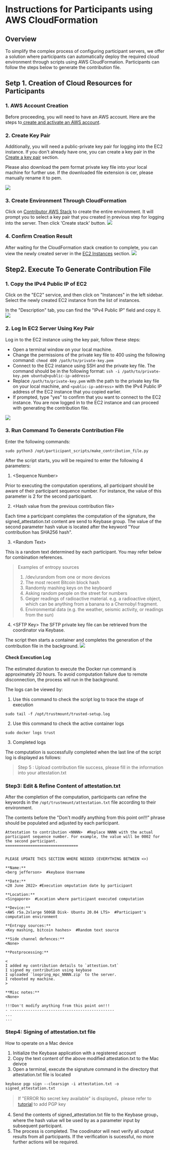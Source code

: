 # Instructions for Participants using AWS CloudFormation

## Overview
To simplify the complex process of configuring participant servers, we offer a solution where participants can automatically deploy the required cloud environment through scripts using AWS CloudFormation. Participants can follow the steps below to generate the contribution file.

## Setp 1. Creation of Cloud Resources for Participants

### 1. AWS Account Creation
Before proceeding, you will need to have an AWS account. Here are the steps to[ create and activate an AWS account](https://aws.amazon.com/premiumsupport/knowledge-center/create-and-activate-aws-account/).

### 2. Create Key Pair
Additionally, you will need a public-private key pair for logging into the EC2 instance. If you don't already have one, you can create a key pair in the [Create a key pair](https://ap-southeast-1.console.aws.amazon.com/ec2/home?region=ap-southeast-1#CreateKeyPair) section. 

Please also download the pem format private key file into your local machine for further use. 
If the downloaded file extension is cer, please manually rename it to pem.

![](https://i.imgur.com/ulGOhWc.gif)


### 3. Create Environment Through CloudFormation
Click on [Contributor AWS Stack](https://ap-southeast-1.console.aws.amazon.com/cloudformation/home?region=ap-southeast-1#/stacks/quickcreate?templateURL=https://s3-trusted-setup-contributor.s3.ap-southeast-1.amazonaws.com/contributor-stack.yaml&stackName=contributor-stack) to create the entire environment. It will prompt you to select a key pair that you created in previous step for logging into the server. Then click 'Create stack' button.
![](https://i.imgur.com/fJrxo6A.gif)

### 4. Confirm Creation Result
After waiting for the CloudFormation stack creation to complete, you can view the newly created server in the [EC2 Instances](https://ap-southeast-1.console.aws.amazon.com/ec2/home?region=ap-southeast-1#Instances:instanceState=running) section.
![](https://i.imgur.com/pA0OwIS.gif)


## Step2. Execute To Generate Contribution File

### 1. Copy the IPv4 Public IP of EC2
Click on the "EC2" service, and then click on "Instances" in the left sidebar. Select the newly created EC2 instance from the list of instances.

In the "Description" tab, you can find the "IPv4 Public IP" field and copy it.
![](https://i.imgur.com/ILKNkSA.gif)

### 2. Log In EC2 Server Using Key Pair

Log in to the EC2 instance using the key pair, follow these steps:

* Open a terminal window on your local machine.
* Change the permissions of the private key file to 400 using the following command: 
  `chmod 400 /path/to/private-key.pem`
* Connect to the EC2 instance using SSH and the private key file. The command should be in the following format: 
`ssh -i /path/to/private-key.pem ubuntu@<public-ip-address>`
* Replace `/path/to/private-key.pem` with the path to the private key file on your local machine, and `<public-ip-address>` with the IPv4 Public IP address of the EC2 instance that you copied earlier.
* If prompted, type "yes" to confirm that you want to connect to the EC2 instance. You are now logged in to the EC2 instance and can proceed with generating the contribution file.

![](https://i.imgur.com/LYv34lx.gif)

### 3. Run Command To Generate Contribution File

Enter the following commands:

`sudo python3 /opt/participant_scripts/make_contribution_file.py`

After the script starts, you will be required to enter the following 4 parameters:

1. \<Sequence Number> 

Prior to executing the computation operations, all participant should be aware of their participant sequence number. For instance, the value of this parameter is 2 for the second participant.

2. \<Hash value from the previous contribution file>

Each time a participant completes the computation of the signature, the signed_attestation.txt content are send to Keybase group. The value of the second parameter hash value is located after the keyword "Your contribution has SHA256 hash".

3. \<Random Text>

This is a random text determined by each participant. You may refer below for combination references.
> Examples of entropy sources
> 1. /dev/urandom from one or more devices
> 2. The most recent Bitcoin block hash
> 3. Randomly mashing keys on the keyboard
> 4. Asking random people on the street for numbers
> 5. Geiger readings of radioactive material. e.g. a radioactive object, which can be anything from a banana to a Chernobyl fragment.
> 6. Environmental data (e.g. the weather, seismic activity, or readings from the sun)

4. \<SFTP Key>
The SFTP private key file can be retrieved from the coordinator via Keybase.

The script then starts a container and completes the generation of the contribution file in the background. 
![](https://i.imgur.com/2YSc0kY.gif)


#### Check Execution Log
    
The estimated duration to execute the Docker run command is approximately 20 hours. To avoid computation failure due to remote disconnection, the process will run in the background.
    
The logs can be viewed by:

1. Use this command to check the script log to trace the stage of execution
```console
sudo tail -f /opt/trustmount/trusted-setup.log
```
2. Use this command to check the active container logs
```console
sudo docker logs trust
```

3. Completed logs

The computation is successfully completed when the last line of the script log is displayed as follows:
> Step 5 : Upload contribution file success, please fill in the information into your attestation.txt



### Step3: Edit & Refine Content of attestation.txt

After the completion of the computation, participants can refine the keywords in the `/opt/trustmount/attestation.txt` file according to their environment.

The contents before the "Don't modify anything from this point on!!!" phrase should be populated and adjusted by each participant.



 ```
Attestation to contribution <NNNN>  #Replace NNNN with the actual participant sequence number. For example, the value will be 0002 for the second participant.
================================


PLEASE UPDATE THIS SECTION WHERE NEEDED (EVERYTHING BETWEEN <>)
 
**Name:**
<berg jefferson>  #keybase Username
 
**Date:**
<28 June 2022> #Execution omputation date by participant
 
**Location:**
<Singapore>  #Location where participant executed computation
 
**Device:**
<AWS r5a.2xlarge 500GB Disk- Ubuntu 20.04 LTS>  #Participant's computation environment
 
**Entropy sources:**
<Key mashing, bitcoin hashes>  #Random text source
 
**Side channel defences:**
<None>
 
**Postprocessing:**

<
 I added my contribution details to `attestion.txt`
 I signed my contribution using keybase
 I uploaded `loopring_mpc_NNNN.zip` to the server.
 I rebooted my machine.
>
 
**Misc notes:**
 <None>
     
 !!!Don't modify anything from this point on!!!
 - ---------------------------------------------- 
 ...
 ...
```


### Step4: Signing of attestation.txt file
How to operate on a Mac device

1. Initialize the Keybase application with a registered account
2. Copy the text content of the above modified attestation.txt to the Mac deivce
3. Open a terminal, execute the signature command in the directory that attestation.txt file is located

```console
keybase pgp sign --clearsign -i attestation.txt -o signed_attestation.txt
```

> If "ERROR No secret key available" is displayed，please refer to [tutorial](https://docs.crp.to/importpgp.html#generating-keys-keybase) to add PGP key

4. Send the contents of signed_attestation.txt file to the Keybase group，where the hash value wll be used by as a parameter input by subsequent participant.
5. The process is completed. The coodinator will next verify all output results from all participants. If the verification is sucessful, no more further actions will be required.
